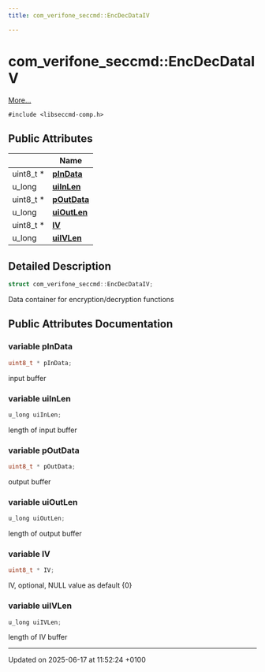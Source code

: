 ```yaml
---
title: com_verifone_seccmd::EncDecDataIV

---
```


# com_verifone_seccmd::EncDecDataIV



 [More...](#detailed-description)


`#include <libseccmd-comp.h>`

## Public Attributes

|                | Name           |
| -------------- | -------------- |
| uint8_t * | **[pInData](structcom__verifone__seccmd_1_1_enc_dec_data_i_v.md#variable-pindata)**  |
| u_long | **[uiInLen](structcom__verifone__seccmd_1_1_enc_dec_data_i_v.md#variable-uiinlen)**  |
| uint8_t * | **[pOutData](structcom__verifone__seccmd_1_1_enc_dec_data_i_v.md#variable-poutdata)**  |
| u_long | **[uiOutLen](structcom__verifone__seccmd_1_1_enc_dec_data_i_v.md#variable-uioutlen)**  |
| uint8_t * | **[IV](structcom__verifone__seccmd_1_1_enc_dec_data_i_v.md#variable-iv)**  |
| u_long | **[uiIVLen](structcom__verifone__seccmd_1_1_enc_dec_data_i_v.md#variable-uiivlen)**  |

## Detailed Description

```cpp
struct com_verifone_seccmd::EncDecDataIV;
```


Data container for encryption/decryption functions 

## Public Attributes Documentation

### variable pInData

```cpp
uint8_t * pInData;
```


input buffer 


### variable uiInLen

```cpp
u_long uiInLen;
```


length of input buffer 


### variable pOutData

```cpp
uint8_t * pOutData;
```


output buffer 


### variable uiOutLen

```cpp
u_long uiOutLen;
```


length of output buffer 


### variable IV

```cpp
uint8_t * IV;
```


IV, optional, NULL value as default {0} 


### variable uiIVLen

```cpp
u_long uiIVLen;
```


length of IV buffer 


-------------------------------

Updated on 2025-06-17 at 11:52:24 +0100